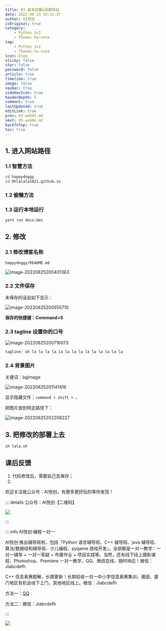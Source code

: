 ```yaml
---
title: 03-基本部署&设置网站
date: 2022-08-23 19:31:37
author: AI悦创
isOriginal: true
category:
    - Python 1v1
    - Thomas-hw-note
tag:
    - Python 1v1
    - Thomas-hw-note
icon: blog
sticky: false
star: false
password: false
article: true
timeline: true
image: false
navbar: true
sidebarIcon: true
headerDepth: 5
comment: true
lastUpdated: true
editLink: true
prev: 03-web02.md
next: 05-web04.md
backToTop: true
toc: true
---
```


## 1. 进入网站路径

### 1.1 智慧方法

```cmd
cd happydoggy
cd Ohlalala1021.github.io
```

### 1.2 偷懒方法



### 1.3 运行本地运行

```cmd
yarn run docs:dev
```



## 2. 修改

### 2.1 修改博客名称

`happydoggy/README.md`

![image-20220825200401363](./04-web03.assets/image-20220825200401363.png)

### 2.2 文件保存

未保存的话会如下显示：

![image-20220825200555710](./04-web03.assets/image-20220825200555710.png)

**保存的快捷键：Command+S**



### 2.3 tagline 设置你的口号

![image-20220825200716073](./04-web03.assets/image-20220825200716073.png)

```html
tagline: oh la la la la la la la la la la la la la la
```

### 2.4 背景图片

关键词：bgImage

![image-20220825201141416](./04-web03.assets/image-20220825201141416.png)

显示隐藏文件：`command + shift + 。`

把图片放到特定路径下：

![image-20220825202208227](./04-web03.assets/image-20220825202208227.png)

## 3. 把修改的部署上去

```cmd
sh lala.sh
```









## 课后反馈

1. 代码修改后，需要自己去保存；
2. 



欢迎关注我公众号：AI悦创，有更多更好玩的等你发现！

::: details 公众号：AI悦创【二维码】

![](/gzh.jpg)

:::

::: info AI悦创·编程一对一

AI悦创·推出辅导班啦，包括「Python 语言辅导班、C++ 辅导班、java 辅导班、算法/数据结构辅导班、少儿编程、pygame 游戏开发」，全部都是一对一教学：一对一辅导 + 一对一答疑 + 布置作业 + 项目实践等。当然，还有线下线上摄影课程、Photoshop、Premiere 一对一教学、QQ、微信在线，随时响应！微信：Jiabcdefh

C++ 信息奥赛题解，长期更新！长期招收一对一中小学信息奥赛集训，莆田、厦门地区有机会线下上门，其他地区线上。微信：Jiabcdefh

方法一：[QQ](http://wpa.qq.com/msgrd?v=3&uin=1432803776&site=qq&menu=yes)

方法二：微信：Jiabcdefh

:::

![](/zsxq.jpg)











